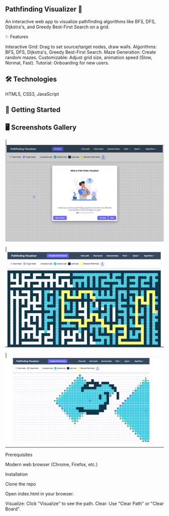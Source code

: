 ## Pathfinding Visualizer 🚀

An interactive web app to visualize pathfinding algorithms like BFS, DFS, Dijkstra's, and Greedy Best-First Search on a grid.

✨ Features

Interactive Grid: Drag to set source/target nodes, draw walls.
Algorithms: BFS, DFS, Dijkstra's, Greedy Best-First Search.
Maze Generation: Create random mazes.
Customizable: Adjust grid size, animation speed (Slow, Normal, Fast).
Tutorial: Onboarding for new users.

## 🛠️ Technologies

HTML5, CSS3, JavaScript

## 🚀 Getting Started

## 🖥️ Screenshots Gallery

| ![Tutorial Mode](/assets/screenshot1.png)

| ![Dijkstra's Algorithm in Process](/assets/screenshot2.png)

| ![Dijkstra's Algorithm Completed](/assets/screenshot3.png)

---

Prerequisites

Modern web browser (Chrome, Firefox, etc.)

Installation

Clone the repo

Open index.html in your browser.

Visualize: Click "Visualize" to see the path.
Clear: Use "Clear Path" or "Clear Board".
